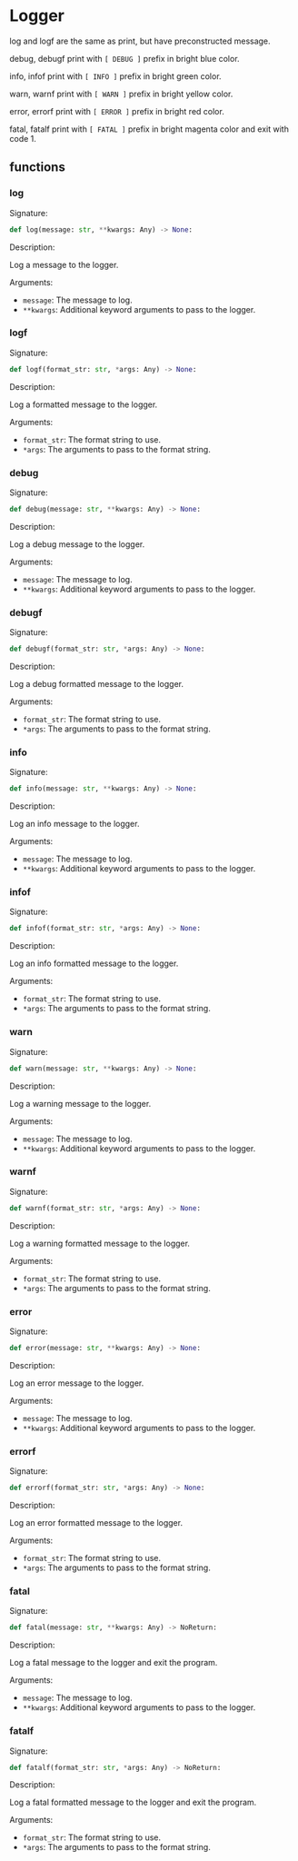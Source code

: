 # Logger

log and logf are the same as print, but have preconstructed message.

debug, debugf print with `[ DEBUG ]` prefix in bright blue color.

info, infof print with `[ INFO ]` prefix in bright green color.

warn, warnf print with `[ WARN ]` prefix in bright yellow color.

error, errorf print with `[ ERROR ]` prefix in bright red color.

fatal, fatalf print with `[ FATAL ]` prefix in bright magenta color and exit with code 1.

## functions

### log

Signature:

```python
def log(message: str, **kwargs: Any) -> None:
```

Description:

Log a message to the logger.

Arguments:

- `message`: The message to log.
- `**kwargs`: Additional keyword arguments to pass to the logger.

### logf

Signature:

```python
def logf(format_str: str, *args: Any) -> None:
```

Description:

Log a formatted message to the logger.

Arguments:

- `format_str`: The format string to use.
- `*args`: The arguments to pass to the format string.

### debug

Signature:

```python
def debug(message: str, **kwargs: Any) -> None:
```

Description:

Log a debug message to the logger.

Arguments:

- `message`: The message to log.
- `**kwargs`: Additional keyword arguments to pass to the logger.

### debugf

Signature:

```python
def debugf(format_str: str, *args: Any) -> None:
```

Description:

Log a debug formatted message to the logger.

Arguments:

- `format_str`: The format string to use.
- `*args`: The arguments to pass to the format string.

### info

Signature:

```python
def info(message: str, **kwargs: Any) -> None:
```

Description:

Log an info message to the logger.

Arguments:

- `message`: The message to log.
- `**kwargs`: Additional keyword arguments to pass to the logger.

### infof

Signature:

```python
def infof(format_str: str, *args: Any) -> None:
```

Description:

Log an info formatted message to the logger.

Arguments:

- `format_str`: The format string to use.
- `*args`: The arguments to pass to the format string.

### warn

Signature:

```python
def warn(message: str, **kwargs: Any) -> None:
```

Description:

Log a warning message to the logger.

Arguments:

- `message`: The message to log.
- `**kwargs`: Additional keyword arguments to pass to the logger.

### warnf

Signature:

```python
def warnf(format_str: str, *args: Any) -> None:
```

Description:

Log a warning formatted message to the logger.

Arguments:

- `format_str`: The format string to use.
- `*args`: The arguments to pass to the format string.

### error

Signature:

```python
def error(message: str, **kwargs: Any) -> None:
```

Description:

Log an error message to the logger.

Arguments:

- `message`: The message to log.
- `**kwargs`: Additional keyword arguments to pass to the logger.

### errorf

Signature:

```python
def errorf(format_str: str, *args: Any) -> None:
```

Description:

Log an error formatted message to the logger.

Arguments:

- `format_str`: The format string to use.
- `*args`: The arguments to pass to the format string.

### fatal

Signature:

```python
def fatal(message: str, **kwargs: Any) -> NoReturn:
```

Description:

Log a fatal message to the logger and exit the program.

Arguments:

- `message`: The message to log.
- `**kwargs`: Additional keyword arguments to pass to the logger.

### fatalf

Signature:

```python
def fatalf(format_str: str, *args: Any) -> NoReturn:
```

Description:

Log a fatal formatted message to the logger and exit the program.

Arguments:

- `format_str`: The format string to use.
- `*args`: The arguments to pass to the format string.
